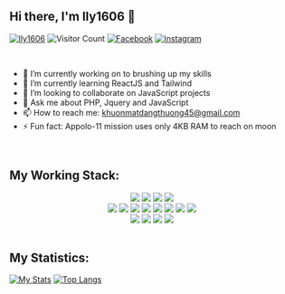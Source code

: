 ## Hi there, I'm Ily1606 👋

[![Ily1606](https://img.shields.io/website?color=blue&label=Portfolio&style=flat&up_message=Online&url=https://www.facebook.com)](https://sanchitbajaj02.github.io/portfolio/)
![Visitor Count](https://komarev.com/ghpvc/?username=Ily1606&color=blue&logo=flat)
[![Facebook](https://img.shields.io/badge/Ily1606-black?style=flat&logo=Facebook&logoColor=blue/)](https://wwww.facebook.com/Ily1606)
[![Instagram](https://img.shields.io/badge/Ily1606-black?style=flat&logo=Instagram&logoColor=pink)](https://www.instagram.com/Ily1606/)

<br>

- 🔭 I’m currently working on to brushing up my skills
- 🌱 I’m currently learning ReactJS and Tailwind
- 👯 I’m looking to collaborate on JavaScript projects
- 💬 Ask me about PHP, Jquery and JavaScript
- 📫 How to reach me: <a href="mailto:khuonmatdangthuong45@gmail.com">khuonmatdangthuong45@gmail.com</a>
- ⚡ Fun fact: Appolo-11 mission uses only 4KB RAM to reach on moon

<br>

## My Working Stack:

<div align="center">
    <img src="https://img.shields.io/badge/-C++-000000?&style=flat&logo=c%2B%2B&logoColor=0277BD" />
    <img src="https://img.shields.io/badge/-C-000000?&style=flat&logo=c&logoColor=5968BA" />
    <img src="https://img.shields.io/badge/-Java-000000?style=flat&logo=java&logoColor=F44336" />
    <img src="https://img.shields.io/badge/-Python-000000?style=flat&logo=python&logoColorhalf=396E9B" /> <br>
    <img src="https://img.shields.io/badge/-HTML-000000?&style=flat&logo=html5&logoColor=E44D26" />
    <img src="https://img.shields.io/badge/-CSS-000000?&style=flat&logo=css3&logoColor=42A5F5" />
    <img src="https://img.shields.io/badge/-JavaScript-000000?style=flat&logo=javascript&logoColor=FFCA28" />
    <img src="https://img.shields.io/badge/-PHP-000000?style=flat&logo=php&logoColor=1E87E3" />
    <img src="https://img.shields.io/badge/-React-000000?style=flat&logo=react&logoColor=03AABF" />
    <img src="https://img.shields.io/badge/-Bootstrap-000000?style=flat&logo=bootstrap&logoColor=03AABF" />
    <img src="https://img.shields.io/badge/-Node.js-000000?&style=flat&logo=node.js&logoColor=8AC149" />
    <img src="https://img.shields.io/badge/-NPM-000000?&style=flat&logo=npm&logoColor=CB3837" /> <br>
    <img src="https://img.shields.io/badge/-MySQL-000000?style=flat&logo=mysql&logoColor=E6892E" />
    <img src="https://img.shields.io/badge/Jquery-000000?&style=flat&logo=jquery&logoColor=0d7ebe" />
    <img src="https://img.shields.io/badge/-git-000000?&style=flat&logo=git&logoColor=E64A19" />
    <img src="https://img.shields.io/badge/-Github-000000?style=flat&logo=github&logoColor=DEDEDF" />
</div>

<br />

## My Statistics:

[![My Stats](https://github-readme-stats.vercel.app/api?username=Ily-1606&show_icons=true&title_color=fe6287&icon_color=fe6287&text_color=ffffff&bg_color=0a192f&count_private=true)](https://github.com/Ily-1606?tab=repositories)
[![Top Langs](https://github-readme-stats.vercel.app/api/top-langs/?username=Ily-1606&layout=compact&show_icons=true&title_color=fe6287&icon_color=fe6287&text_color=ffffff&bg_color=0a192f)](https://github.com/Ily-1606?tab=repositories)
<!-- - 🤔 I’m looking for help with  -->
